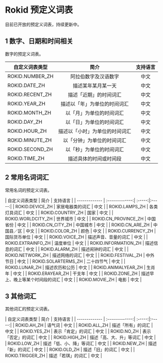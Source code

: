 
# Rokid 预定义词表
目前已开放的预定义词表，持续更新中。

## 1 数字、日期和时间相关
数字的预定义词表。

| 自定义词表类型  | 简介           | 支持语言 |
| ------------- | :-------------:| :-----:|
| ROKID.NUMBER_ZH | 阿拉伯数字及汉语数字 |   中文 |
| ROKID.DATE_ZH | 描述某年某月某一天      |   中文 |
| ROKID.RECENT_ZH | 描述「近期」的时间词汇    |   中文 |
| ROKID.YEAR_ZH | 描述以「年」为单位的时间词汇 |  中文 |
| ROKID.MONTH_ZH | 以「月」为单位的时间词汇 |  中文 |
| ROKID.DAY_ZH | 以「日」为单位的时间词汇|   中文 |
| ROKID.HOUR_ZH | 描述以「小时」为单位的时间词汇 |  中文 |
| ROKID.MINUTE_ZH | 以「分钟」为单位的时间词汇  |   中文 |
| ROKID.SECOND_ZH | 以「秒」为单位的时间词汇    |   中文 |
| ROKID.TIME_ZH | 描述具体的时间或时间段    |   中文 |



## 2 常用名词词汇
常用名词的预定义词表。

| 自定义词表类型  | 简介           | 支持语言 |
| ------------- | :-------------:| :-----:|:-----:|
| ROKID.DEVICE_ZH | 家居电器类的词汇  |   中文 |
| ROKID.LAMPS_ZH | 各类灯具词汇  |   中文 |
| ROKID.COUNTRY_ZH | 国家 |   中文 |
| ROKID.WORLDCITY_ZH | 世界城市 |   中文 |
| ROKID.CN_PROVINCE_ZH | 中国省份 |   中文 |
| ROKID.CN_CITY_ZH | 中国城市 |   中文 |
| ROKID.CN_ARE_ZH | 中国县／区 |   中文 |
| ROKID.COLOR_ZH | 颜色 |   中文 |
| ROKID.CURRENCY_ZH | 国际货币单位 |   中文 |
| ROKID.VOICE_ZH | 描述声音、音量的词汇 |   中文 |
| ROKID.EXTRAINFO_ZH | 温度单位 |   中文 |
| ROKID.INFORMATION_ZH | 描述信息的词汇 |   中文 |
| ROKID.ALARM_ZH | 描述闹钟的词汇 |   中文 |
| ROKID.NETWORK_ZH | 描述网络的词汇  |   中文 |
| ROKID.FESTIVAL_ZH | 中外节日    |   中文 |
| ROKID.SOLARTERMS_ZH | 二十四节气    |   中文 |
| ROKID.LUNAR_ZH | 描述农历和公历      |   中文 |
| ROKID.ANIMALYEAR_ZH | 生肖年  |   中文 |
| ROKID.ERAYEAR_ZH | 干支年  |   中文 |
| ROKID.ZONE_ZH | 描述早上、晚上等某个时间段的词汇   |   中文 |
| ROKID.MOVIE_ZH | 电影   |   中文 |




## 3 其他词汇

其他词汇的预定义词表。

| 自定义词表类型  | 简介           | 支持语言 |
| ------------- | :-------------:| :-----:|:-----:|
| ROKID.AH_ZH | 语气词  |   中文 |
| ROKID.ALL_ZH | 描述「所有」的词汇  |   中文 |
| ROKID.YES_ZH | 表示「肯定」的词汇  |   中文 |
| ROKID.NO_ZH | 表示「否定」的词汇  |   中文 |
| ROKID.HIGH_ZH | 描述「高、大、升」等词汇  |   中文 |
| ROKID.LOW_ZH | 描述「低、小、降」等词汇  |   中文 |
| ROKID.NEW_ZH | 描述「新」的词汇  |   中文 |
| ROKID.OLD_ZH | 描述「旧」的词汇  |   中文 |
| ROKID.TRIGGER_ZH | 描述「若琪」的词汇  |   中文 |








